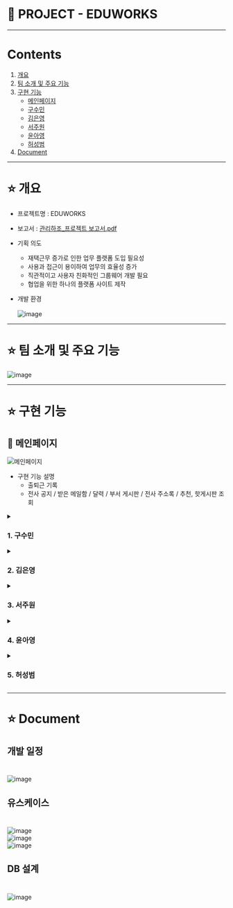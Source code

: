 # 🏢 PROJECT - EDUWORKS
***
# Contents <br>
1. [개요](#star-개요)  
2. [팀 소개 및 주요 기능](#star-팀-소개-및-주요-기능)
3. [구현 기능](#star-구현-기능)
    - [메인페이지](#pushpin-메인페이지)
    - [구수민](#1-구수민)
    - [김은영](#2-김은영)   
    - [서주원](#3-서주원)   
    - [윤아영](#4-윤아영)   
    - [허성범](#5-허성범)   
3. [Document](#star-document)

***

# :star: 개요
- 프로젝트명 : EDUWORKS <br>

- 보고서 : [관리하조_프로젝트 보고서.pdf](https://github.com/yoonahyoung/eduWorks/files/9641313/_.pdf) <br>

- 기획 의도  <br>
  - 재택근무 증가로 인한 업무 플랫폼 도입 필요성 <br>
  - 사용과 접근이 용이하여 업무의 효율성 증가 <br>
  - 직관적이고 사용자 친화적인 그룹웨어 개발 필요 <br>
  - 협업을 위한 하나의 플랫폼 사이트 제작 <br>

- 개발 환경 <br><br>
![image](https://user-images.githubusercontent.com/103404357/194379532-305a4a73-8329-4dfd-85ca-890c3bfeaf4c.png) <br>

***

# :star: 팀 소개 및 주요 기능
![image](https://user-images.githubusercontent.com/103404357/192155698-c3bbcec1-de4d-42ef-bcce-9afc2e874f42.png)



***
# :star: 구현 기능

## :pushpin: 메인페이지
![메인페이지](https://user-images.githubusercontent.com/103404357/194943634-4debdc7d-e155-4e81-b354-7260ff92791c.gif) <br>
- 구현 기능 설명
  - 출퇴근 기록
  - 전사 공지 / 받은 메일함 / 달력 / 부서 게시판 / 전사 주소록 / 추천, 핫게시판 조회 
  
<details><summary><h3>1. 구수민</h3></summary>

### 📌
### 📌 
### 📌 
### 📌 
</details>

<details><summary><h3>2. 김은영</h3></summary>

### 📌 전사주소록
![전사주소록](https://user-images.githubusercontent.com/103404357/192148420-9f702f7b-5f61-47e9-b950-18fa44d19474.gif) <br>
- 구현 기능 설명
  - 오래된순/최신순 정렬 및 페이징처리
  - 주소록 검색 (이름/부서/직급/전화번호/이메일/메모에서 검색)
  
### 📌 개인주소록
![개인주소록](https://user-images.githubusercontent.com/103404357/192149858-f95a2c48-6e67-4fbf-86b8-bebeee60bd29.gif) <br>
- 구현 기능 설명
  - 오래된순/최신순 정렬 및 페이징처리
  - 주소록 검색 (이름/부서/직급/전화번호/이메일/메모에서 검색)
  - 주소록 그룹 추가/수정/삭제
  - 그룹별 연락처 추가/수정/삭제
  
### 📌 메일 작성
![메일작성](https://user-images.githubusercontent.com/103404357/192150424-bd31d504-bccc-442b-b6c5-e9e3becbbdeb.gif)
- 구현 기능 설명
  - 주소록에서 작성하고자하는 메일 주소 선택하여 '받는사람'에 작성
  - 첨부파일 다중 파일 선택/삭제 및 개수 제한 처리
  - 메일 중요여부 체크 (중요체크시 전송날짜 상관없이 상단에 노출)
  - 메일 미리보기
  - 메일 전송 및 취소
  
### 📌 메일 작성(나에게)
![메일작성(나에게)](https://user-images.githubusercontent.com/103404357/192151152-6614c673-4b07-451b-aa31-0f54842b7114.gif)
- 구현 기능 설명
  - 첨부파일 다중 파일 선택/삭제 및 개수 제한 처리
  - 메일 중요여부 체크 (중요체크시 전송날짜 상관없이 상단에 노출)
  - 메일 미리보기
  - 메일 전송 및 취소
  
### 📌 메일 목록 조회
![메일 목록](https://user-images.githubusercontent.com/103404357/192152350-8f4bc6a5-8018-4c94-82ae-8bc3c3483738.gif) <br>

- 구현 기능 설명
  - 보낸/받은/휴지통/중요/읽은/안읽은 각 조건에 맞는 메일 조회
  - 첨부파일 여부 확인 (첨부파일 없는 경우 : 아이콘 없음 | 첨부파일 있는 경우 : 🧷)
  - 메일 읽음 여부 확인 (읽은 경우 : 📩  | 안읽은 경우 : ✉️)
  - 메일 답장 (미선택 및 1개 이상 선택시 '1개의 메일을 선택해주세요' 안내 메세지 표시)
  - 메일 삭제
  - 메일 목록 페이지당 전체 메일 개수 및 안읽은 메일 개수 조회
  - 중요 메일 설정시 중요 메일함에서 조회 가능
  - 메일 상세 조회시 읽은 메일함으로 이동
  
### 📌 메일 삭제
![메일 삭제](https://user-images.githubusercontent.com/103404357/192152728-d79ff8ef-c7dc-4b11-8702-e7fc19432248.gif) <br>

- 구현 기능 설명
  - 메일 선택 삭제
  - '비우기'선택시 전체 삭제
  
### 📌 메일 태그
![메일 태그](https://user-images.githubusercontent.com/103404357/192153737-a2fa7380-9437-4cd1-bd4a-408944454a63.gif) <br>

- 구현 기능 설명
  - 메일 태그 추가/수정/삭제
  - 선택하지 않은 상태에서 메일 태그 추가시 '태그를 추가할 메일을 선택해주세요' 안내 메세지 표시
  - 메일 선택 후 태그 삽입
  - 선택한 메일 태그함으로 이동 및 해당 태그 메일만 조회
  
### 📌 메일 상세 조회  
![메일 상세 조회2](https://user-images.githubusercontent.com/103404357/192155469-62492c94-bceb-474e-83fa-9a551fc4f4ca.gif) <br>

- 구현 기능 설명
  - 메일 상세 조회
  - 중요 메일 설정
  - 첨부파일 다운 (첨부파일이 없는 경우 : '첨부파일이 없습니다' 안내 메세지 표시)
  - 태그 추가 설정
  - 메일 답장
  - 메일 삭제
</details>

<details><summary><h3>3. 서주원</h3></summary>

### 📌 
### 📌 
### 📌 
### 📌 
### 📌 
### 📌 
</details>

<details><summary><h3>4. 윤아영</h3></summary>

### 📌 
### 📌 
### 📌 
### 📌 
### 📌 
</details>

<details><summary><h3>5. 허성범</h3></summary>

### 📌 
### 📌 
### 📌 
### 📌 
### 📌 
</details>


***
# :star: Document

## 개발 일정 <br><br>
![image](https://user-images.githubusercontent.com/103404357/192147566-f71dfaa7-e9fb-4769-a4bb-6949e0477551.png) <br>


## 유스케이스 <br><br>
![image](https://user-images.githubusercontent.com/103404357/192147596-51b35781-2924-4283-9af0-71c210189955.png) <br>
![image](https://user-images.githubusercontent.com/103404357/192147269-a4c47f8a-b30f-49b9-a09f-34f436374036.png) <br>
![image](https://user-images.githubusercontent.com/103404357/192147280-b1c9b5ee-8ac8-4f0f-80f7-502131e33dd5.png) <br>

## DB 설계 <br><br>
![image](https://user-images.githubusercontent.com/103404357/192155679-bf400093-e486-4748-88b0-d4843031e5cc.png) <br>

 

